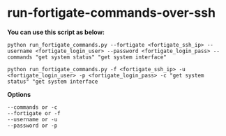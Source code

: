 # run-fortigate-commands-over-ssh
**You can use this script as below:**
```
python run_fortigate_commands.py --fortigate <fortigate_ssh_ip> --username <fortigate_login_user> --password <fortigate_login_pass> --commands "get system status" "get system interface"
```
```
python run_fortigate_commands.py -f <fortigate_ssh_ip> -u <fortigate_login_user> -p <fortigate_login_pass> -c "get system status" "get system interface
```

**Options**
```
--commands or -c
--fortigate or -f
--username or -u
--password or -p
```
